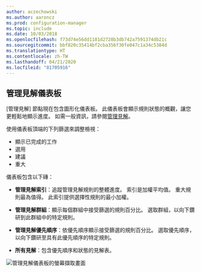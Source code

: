 ```yaml
---
author: aczechowski
ms.author: aaroncz
ms.prod: configuration-manager
ms.topic: include
ms.date: 10/03/2018
ms.openlocfilehash: f73d74e56dd1181d2728b3db742a7591374db21c
ms.sourcegitcommit: bbf820c35414bf2cba356f30fe047c1a34c5384d
ms.translationtype: HT
ms.contentlocale: zh-TW
ms.lasthandoff: 04/21/2020
ms.locfileid: "81705916"
---
```

## <a name="management-insights-dashboard"></a><a name="bkmk_insights"></a> 管理見解儀表板
<!--1357979-->

[管理見解]  節點現在包含圖形化儀表板。 此儀表板會顯示規則狀態的概觀，讓您更輕鬆地顯示進度。 如需一般資訊，請參閱[管理見解](../../../servers/manage/management-insights.md)。

使用儀表板頂端的下列篩選來調整檢視：
- 顯示已完成的工作
- 選用
- 建議
- 重大

儀表板包含以下磚：
- **管理見解索引**：追蹤管理見解規則的整體進度。 索引是加權平均值。 重大規則最為值得。 此索引提供選擇性規則的最小加權。  

- **管理見解群組**：顯示每個群組中接受篩選的規則百分比。 選取群組，以向下鑽研到此群組中的特定規則。  

- **管理見解優先順序**：依優先順序顯示接受篩選的規則百分比。 選取優先順序，以向下鑽研至具有此優先順序的特定規則。  

- **所有見解**：包含優先順序和狀態的見解表。  

![管理見解儀表板的螢幕擷取畫面](../../media/1357979-management-insights-dashboard.png)


